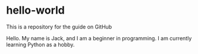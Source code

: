 # hello-world
This is a repository for the guide on GitHub

Hello. My name is Jack, and I am a beginner in programming. 
I am currently learning Python as a hobby.
